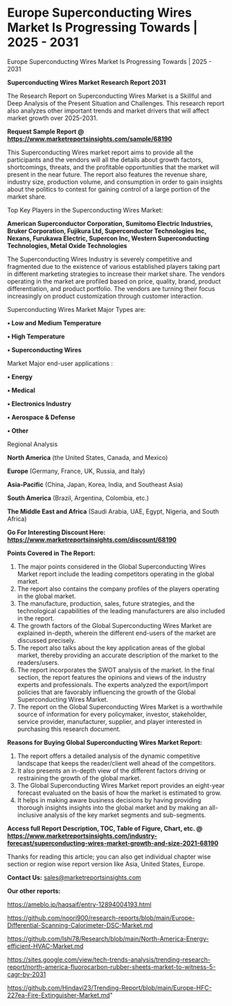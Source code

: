 # Europe Superconducting Wires Market Is Progressing Towards | 2025 - 2031
Europe Superconducting Wires Market Is Progressing Towards | 2025 - 2031

<strong>Superconducting Wires Market Research Report 2031</strong>

The Research Report on Superconducting Wires Market is a Skillful and Deep Analysis of the Present Situation and Challenges. This research report also analyzes other important trends and market drivers that will affect market growth over 2025-2031.

<strong>Request Sample Report @ <a href=https://www.marketreportsinsights.com/sample/68190>https://www.marketreportsinsights.com/sample/68190</a></strong>

This Superconducting Wires market report aims to provide all the participants and the vendors will all the details about growth factors, shortcomings, threats, and the profitable opportunities that the market will present in the near future. The report also features the revenue share, industry size, production volume, and consumption in order to gain insights about the politics to contest for gaining control of a large portion of the market share.

Top Key Players in the Superconducting Wires Market:

<strong>American Superconductor Corporation, Sumitomo Electric Industries, Bruker Corporation, Fujikura Ltd, Superconductor Technologies Inc, Nexans, Furukawa Electric, Supercon Inc, Western Superconducting Technologies, Metal Oxide Technologies</strong>

The Superconducting Wires Industry is severely competitive and fragmented due to the existence of various established players taking part in different marketing strategies to increase their market share. The vendors operating in the market are profiled based on price, quality, brand, product differentiation, and product portfolio. The vendors are turning their focus increasingly on product customization through customer interaction.

Superconducting Wires Market Major Types are:

<strong>• Low and Medium Temperature

• High Temperature

• Superconducting Wires</strong>

Market Major end-user applications :

<strong>• Energy

• Medical

• Electronics Industry

• Aerospace & Defense

• Other</strong>

Regional Analysis

</u><strong><b>North America</b></strong> (the United States, Canada, and Mexico)

<strong><b>Europe </b></strong>(Germany, France, UK, Russia, and Italy)

<strong><b>Asia-Pacific</b></strong> (China, Japan, Korea, India, and Southeast Asia)

<strong><b>South America</b></strong> (Brazil, Argentina, Colombia, etc.)

<strong><b>The Middle East and Africa</b></strong> (Saudi Arabia, UAE, Egypt, Nigeria, and South Africa)

<strong>Go For Interesting Discount Here: <a href=https://www.marketreportsinsights.com/discount/68190>https://www.marketreportsinsights.com/discount/68190</a></strong>

<strong>Points Covered in The Report:</strong>
<ol>
  <li>The major points considered in the Global Superconducting Wires Market report include the leading competitors operating in the global market.</li>
  <li>The report also contains the company profiles of the players operating in the global market.</li>
  <li>The manufacture, production, sales, future strategies, and the technological capabilities of the leading manufacturers are also included in the report.</li>
  <li>The growth factors of the Global Superconducting Wires Market are explained in-depth, wherein the different end-users of the market are discussed precisely.</li>
  <li>The report also talks about the key application areas of the global market, thereby providing an accurate description of the market to the readers/users.</li>
  <li>The report incorporates the SWOT analysis of the market. In the final section, the report features the opinions and views of the industry experts and professionals. The experts analyzed the export/import policies that are favorably influencing the growth of the Global Superconducting Wires Market.</li>
  <li>The report on the Global Superconducting Wires Market is a worthwhile source of information for every policymaker, investor, stakeholder, service provider, manufacturer, supplier, and player interested in purchasing this research document.</li>
</ol>
<strong>Reasons for Buying Global Superconducting Wires Market Report:</strong>

<ol>
  <li>The report offers a detailed analysis of the dynamic competitive landscape that keeps the reader/client well ahead of the competitors.</li>
  <li>It also presents an in-depth view of the different factors driving or restraining the growth of the global market.</li>
  <li>The Global Superconducting Wires Market report provides an eight-year forecast evaluated on the basis of how the market is estimated to grow.</li>
  <li>It helps in making aware business decisions by having providing thorough insights insights into the global market and by making an all-inclusive analysis of the key market segments and sub-segments.</li>
</ol>
<strong>Access full Report Description, TOC, Table of Figure, Chart, etc. @ <a href=https://www.marketreportsinsights.com/industry-forecast/superconducting-wires-market-growth-and-size-2021-68190>https://www.marketreportsinsights.com/industry-forecast/superconducting-wires-market-growth-and-size-2021-68190</a></strong>


Thanks for reading this article; you can also get individual chapter wise section or region wise report version like Asia, United States, Europe.

<strong>Contact Us:</strong>
sales@marketreportsinsights.com

<strong>Our other reports:</strong>

<a href=https://ameblo.jp/haqsaif/entry-12894004193.html>https://ameblo.jp/haqsaif/entry-12894004193.html</a>

<a href=https://github.com/noori900/research-reports/blob/main/Europe-Differential-Scanning-Calorimeter-DSC-Market.md>https://github.com/noori900/research-reports/blob/main/Europe-Differential-Scanning-Calorimeter-DSC-Market.md</a>

<a href=https://github.com/Ishi78/Research/blob/main/North-America-Energy-efficient-HVAC-Market.md>https://github.com/Ishi78/Research/blob/main/North-America-Energy-efficient-HVAC-Market.md</a>

<a href=https://sites.google.com/view/tech-trends-analysis/trending-research-report/north-america-fluorocarbon-rubber-sheets-market-to-witness-5-cagr-by-2031>https://sites.google.com/view/tech-trends-analysis/trending-research-report/north-america-fluorocarbon-rubber-sheets-market-to-witness-5-cagr-by-2031</a>

<a href=https://github.com/Hindavi23/Trending-Report/blob/main/Europe-HFC-227ea-Fire-Extinguisher-Market.md>https://github.com/Hindavi23/Trending-Report/blob/main/Europe-HFC-227ea-Fire-Extinguisher-Market.md</a>"
